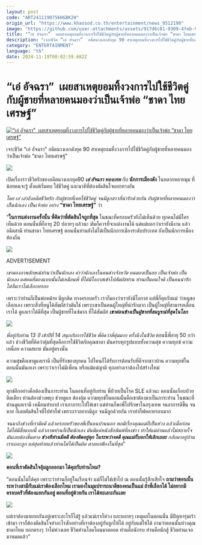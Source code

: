 ```yaml
---
layout: post
code: "ART2411190756HGBK2H"
origin_url: "https://www.khaosod.co.th/entertainment/news_9512190"
image: "https://github.com/user-attachments/assets/917d6c81-9309-4feb-9e62-527d2da0cbd2"
title: "“เอ๋ อัจฉรา”  เผยสาเหตุยอมทิ้งวงการไปใช้ชีวิตคู่กับผู้ชายที่หลายคนมองว่าเป็นเจ้าพ่อ “ชาดา ไทยเศรษฐ์”"
description: "เจาะชีวิต “เอ๋ อัจฉรา”  อดีตนางเอกดังยุค 90 สาเหตุยอมทิ้งวงการไปใช้ชีวิตคู่กับผู้ชายที่หลายคนมองว่าเป็นเจ้าพ่อ “ชาดา ไทยเศรษฐ์”"
category: "ENTERTAINMENT"
language: "th"
date: 2024-11-19T08:02:59.682Z
---
```


# “เอ๋ อัจฉรา”  เผยสาเหตุยอมทิ้งวงการไปใช้ชีวิตคู่กับผู้ชายที่หลายคนมองว่าเป็นเจ้าพ่อ “ชาดา ไทยเศรษฐ์”

[![“เอ๋ อัจฉรา”  เผยสาเหตุยอมทิ้งวงการไปใช้ชีวิตคู่กับผู้ชายที่หลายคนมองว่าเป็นเจ้าพ่อ “ชาดา ไทยเศรษฐ์”](https://www.khaosod.co.th/wpapp/uploads/2024/11/ait.jpg "“เอ๋ อัจฉรา”  เผยสาเหตุยอมทิ้งวงการไปใช้ชีวิตคู่กับผู้ชายที่หลายคนมองว่าเป็นเจ้าพ่อ “ชาดา ไทยเศรษฐ์”")](https://www.khaosod.co.th/wpapp/uploads/2024/11/ait.jpg)

เจาะชีวิต “เอ๋ อัจฉรา” อดีตนางเอกดังยุค 90 สาเหตุยอมทิ้งวงการไปใช้ชีวิตคู่กับผู้ชายที่หลายคนมองว่าเป็นเจ้าพ่อ “ชาดา ไทยเศรษฐ์”

![](https://www.khaosod.co.th/wpapp/uploads/2024/11/S__16384050.jpg)

เปิดเรื่องราวชีวิตรักของอดีตนางเอกยุค90 _**เอ๋ อัจฉรา ทองเทพ**_ กับ **นักการเมืองดัง** ในหลากหลายมุม ที่น้อยคนจะรู้ ตั้งแต่เริ่มคบ ใช้ชีวิตคู่ และนาทีที่ต้องตัดสินใจแยกทางกัน

_โดย เอ๋ เล่าถึงอดีตชีวิตรัก กับผู้ชายที่เคยใช้ชีวิตคู่ จนมีลูกสาวที่น่ารักด้วยกัน กับผู้ชายที่หลายคนมองว่าเป็นนักเลง เป็นเจ้าพ่อ อย่าง_ **“ชาดา ไทยเศรษฐ์”** ว่า

“**ในการแต่งงานครั้งนั้น พี่คิดว่าพี่ตัดสินใจถูกที่สุด** ในขณะที่ครอบครัวยังไม่เห็นด้วย ทุกคนไม่มีใครเห็นด้วย ตอนนั้นพี่ก็อายุ 20 ปลายๆ แล้วนะ มันก็ควรที่จะแต่งงานได้ แต่แม่บอกว่าเรายังมีงาน แล้วอดีตสามี ท่านชาดา ไทยเศรษฐ์ ตอนนั้นท่านยังไม่ได้เป็นนักการเมืองระดับประเทศ ยังเป็นนักการเมืองท้องถิ่น

![](https://www.khaosod.co.th/wpapp/uploads/2024/11/10-8.jpg)

ADVERTISEMENT

_เขามองภาพลักษณ์ท่านว่าเป็นนักเลง คำว่านักเลงในคนต่างจังหวัด คนมองเป็นลบ เป็นเจ้าพ่อ เป็นนักเลง แต่คนที่มองแบบนั้นไม่เหมือนพี่ ที่ได้มีโอกาสเข้าไปสัมผัสท่าน ท่านเป็นคนใจดี เป็นคนน่ารัก ไม่งั่นเราไม่เลือกหรอก_

เพราะว่าท่านก็เป็นพ่อหม้าย มีลูกติด ทางครอบครัว เราก็มองว่าเรายังมีโอกาส แต่พี่ก็คุยกับแม่ ว่าหนูขอเลือกเอง เพราะสิ่งที่หนูได้สัมผัสว่ามันใช่ เพราะเขาเป็นคนผู้ใหญ่ที่น่ารักมาก เป็นผู้ใหญ่ที่สามารถเตือนเราได้ ดูแลเราได้ดีที่สุด เป็นผู้ชายที่ไนซ์มาก ที่ได้สัมผัส _**เขาค่อนข้างเป็นผู้ชายที่สมบูรณ์ที่สุดในโลก**_

![](https://www.khaosod.co.th/wpapp/uploads/2024/11/91421785_2798463103563912_1377358795935580160_n.jpg)

_พี่อยู่กับท่าน 13 ปี เข้าปีที่ 14 สนุกกับการใช้ชีวิต พี่คิดว่าพี่คุ้มมาก ครั้งนึงในชีวิต_ ตอนนี้พี่อายุ 50 กว่าแล้ว ช่วงชีวิตที่คิดว่าคุ้มที่สุดคือการใช้ชีวิตกับคุณชาดา มันครบทุกรูปแบบทั้งความสุข ความทุกข์ ความเหนื่อย ความสบาย มันอยู่ตรงนั้น

ความสุขคือเขาดูแลเราดี เป็นที่รักของทุกคน ไปไหนก็ได้รับการต้อนรับที่ดีจากชาวบ้าน ความทุกข์ในตอนนั้นมันเหงา เพราะว่าเราไม่มีเพื่อน หรือแม้แต่ญาติ ทุกอย่างเราต้องไปสร้างใหม่

![](https://www.khaosod.co.th/wpapp/uploads/2024/11/91894574_2798463083563914_2930872978277138432_n.jpg)

ทุกข์อีกอย่างคือต้องเป็นภาระท่าน ในตอนที่อยู่กับท่าน พี่ป่วยเป็นโรค SLE แล้วนะ ตอนนั้นเกือบป่วยติดเตียง ท่านต้องช่วงพยุง ช่วยดูแล ต้องอุ้ม ความทุกข์ในตอนนั้นคือเขาต้องมาเป็นภาระท่าน ในขณะที่ท่านดูแลเราดี เหมือนทำบาป เราเอาภาระไปให้เขา แต่ท่านก็พาพี่ไปรักษาในกรุงเทพ จนอาการดีขึ้น จนหาย ก็เลยตัดสินใจที่ไปทำกิ๊ฟ เพราะเราอยากมีลูก จนมีลูกด้วยกัน เราทำกิ๊ฟหลายรอบมาก

_จนมาถึงช่วงที่เรามีคดี แล้วครอบครัวของพี่เป็นคนบ้านนอก พอมีเรื่องคุณแม่ก็เป็นห่วง แล้วเมื่อก่อน ไม่ได้มีสื่อแบบนี้ แล้วภาพท่านก็เป็นนักเลง มันมีแค่หนังสือพิมพ์ที่ลงข่าว ทำให้แม่อ่านแล้วไม่สบายใจ มันเลยต้องขึ้นศาล **ช่วงทีท่านมีคดี ต้องติดอยู่คุก ในระหว่างคดี คุณแม่ก็บอกให้เลิกเถอะ** กลับมาอยู่บ้านเราเถอะลูก แต่สุดท้ายแล้วท่านไม่ได้เป็นผิด ศาลยกฟ้องในที่สุด_”

![](https://www.khaosod.co.th/wpapp/uploads/2024/11/91767730_2798463100230579_6886495148738347008_n.jpg)

**ตอนที่เราตัดสินใจอุ้มลูกออกมา ได้คุยกับท่านไหม?**

“ตอนนั้นไม่ได้คุย เพราะว่าท่านก็อยู่ในเรือนจำ แม่ก็ไม่ใช่เข้าไป ณ ตอนนั้นรู้สึกเสียใจ **ถามว่าตอนนั้น ระหว่างสามีกับแม่เราต้องเลือกไหม เรามองในมุมปรารถนาดีของคนเป็นแม่ ถ้าพี่เลือกได้ ไม่อยากมีครอบครัวที่ต้องแยกกันอยู่ ตอนที่อยู่ด้วยกัน เราได้ทะเลาะกันเลย**

![](https://www.khaosod.co.th/wpapp/uploads/2024/11/91916526_2798463116897244_7191348620283609088_n.jpg)

แต่เราต้องมาแยกกันอยู่เพราะอะไรก็ไม่รู้ แล้วแม่เราก็ห่วง และหลายๆ เหตุผลในตอนนั้น มีปัญหารุมเร้าเข้ามา เราก็ต้องตัดสินใจทำอะไรสักอย่างที่เราต้องอยู่กับลูกให้ได้ อยู่กับแม่ให้ได้ ถามว่าตอนนั้นห่วงคุณชาดาไหม บอกตรงๆ ว่าไม่ห่วงเลย ชีวิตท่านโลดโผนมาตลอด ท่านคือนักรบ ท่านคือนักสู้ ชีวิตท่านเจอมาหมดแล้ว”